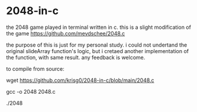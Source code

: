# 2048-in-c
the 2048 game played in terminal written in c.
this is a slight modification of the game https://github.com/mevdschee/2048.c

the purpose of this is just for my personal study. i could not undertand the original slideArray function's logic, but i cretaed another implementation of the function, with same result. any feedback is welcome.

to compile from source:

wget https://github.com/krisg0/2048-in-c/blob/main/2048.c

gcc -o 2048 2048.c

./2048
